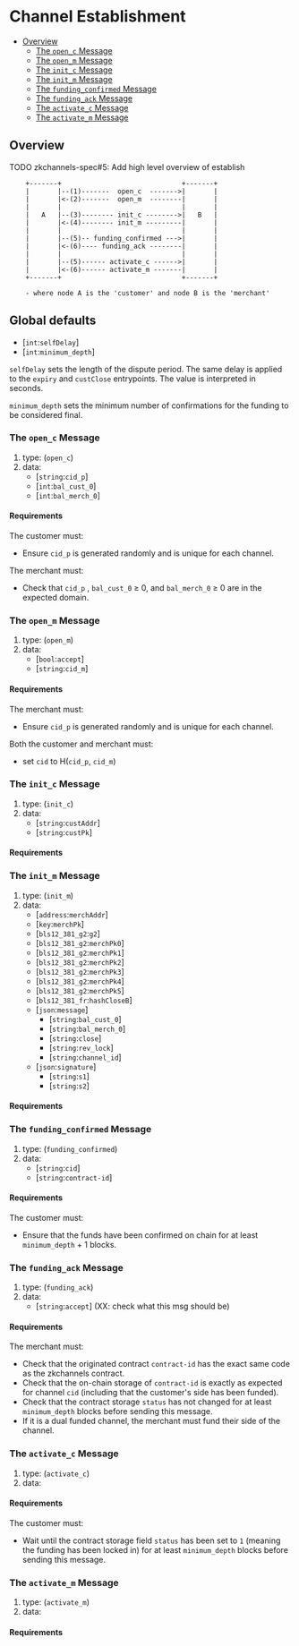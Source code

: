 # Channel Establishment

  * [Overview](#Overview)
    * [The `open_c` Message](#the-`open_c`-Message)
    * [The `open_m` Message](#the-`open_m`-Message)
    * [The `init_c` Message](#the-`init_c`-Message)
    * [The `init_m` Message](#the-`init_m`-Message)
    * [The `funding_confirmed` Message](#the-`funding_confirmed`-Message)
    * [The `funding_ack` Message](#the-`funding_ack`-Message)
    * [The `activate_c` Message](#the-`activate_c`-Message)
    * [The `activate_m` Message](#the-`activate_m`-Message)

## Overview
TODO zkchannels-spec#5: Add high level overview of establish

        +-------+                              +-------+
        |       |--(1)-------  open_c  ------->|       |
        |       |<-(2)-------  open_m  --------|       |
        |       |                              |       |
        |   A   |--(3)-------- init_c -------->|   B   |
        |       |<-(4)-------- init_m ---------|       |
        |       |                              |       |
        |       |--(5)-- funding_confirmed --->|       |
        |       |<-(6)---- funding_ack --------|       |
        |       |                              |       |
        |       |--(5)------ activate_c ------>|       |
        |       |<-(6)------ activate_m -------|       |
        +-------+                              +-------+

        - where node A is the 'customer' and node B is the 'merchant'

## Global defaults
* [`int`:`selfDelay`] 
* [`int`:`minimum_depth`]

`selfDelay` sets the length of the dispute period. The same delay is applied to the `expiry` and `custClose` entrypoints. The value is interpreted in seconds. 

`minimum_depth` sets the minimum number of confirmations for the funding to be considered final.

### The `open_c` Message

1. type: (`open_c`)
2. data: 
    * [`string`:`cid_p`]
    * [`int`:`bal_cust_0`]
    * [`int`:`bal_merch_0`]
#### Requirements

The customer must:
  - Ensure `cid_p` is generated randomly and is unique for each channel.

The merchant must:
  - Check that `cid_p` , `bal_cust_0` ≥ 0, and `bal_merch_0` ≥ 0 are in the expected domain.

### The `open_m` Message

1. type: (`open_m`)
2. data:
    * [`bool`:`accept`]
    * [`string`:`cid_m`]

#### Requirements

The merchant must:
  - Ensure `cid_p` is generated randomly and is unique for each channel.

Both the customer and merchant must:
  - set `cid` to H(`cid_p`, `cid_m`)

### The `init_c` Message

1. type: (`init_c`)
2. data: 
    * [`string`:`custAddr`]
    * [`string`:`custPk`]

#### Requirements

### The `init_m` Message

1. type: (`init_m`)
2. data: 
    * [`address`:`merchAddr`]
    * [`key`:`merchPk`]
    * [`bls12_381_g2`:`g2`]
    * [`bls12_381_g2`:`merchPk0`]
    * [`bls12_381_g2`:`merchPk1`]
    * [`bls12_381_g2`:`merchPk2`]
    * [`bls12_381_g2`:`merchPk3`]
    * [`bls12_381_g2`:`merchPk4`]
    * [`bls12_381_g2`:`merchPk5`]
    * [`bls12_381_fr`:`hashCloseB`]
    * [`json`:`message`]
      * [`string`:`bal_cust_0`]
      * [`string`:`bal_merch_0`]
      * [`string`:`close`]
      * [`string`:`rev_lock`]
      * [`string`:`channel_id`]
    * [`json`:`signature`]
      * [`string`:`s1`]
      * [`string`:`s2`]

#### Requirements

### The `funding_confirmed` Message

1. type: (`funding_confirmed`)
2. data: 
    * [`string`:`cid`]
    * [`string`:`contract-id`]

#### Requirements

The customer must:
  - Ensure that the funds have been confirmed on chain for at least `minimum_depth` + 1 blocks.

### The `funding_ack` Message

1. type: (`funding_ack`)
2. data: 
    * [`string`:`accept`] (XX: check what this msg should be)

#### Requirements

The merchant must:
  - Check that the originated contract `contract-id` has the exact same code as the zkchannels contract.
  - Check that the on-chain storage of `contract-id` is exactly as expected for channel `cid` (including that the customer's side has been funded).
  - Check that the contract storage `status` has not changed for at least `minimum_depth` blocks before sending this message.
  - If it is a dual funded channel, the merchant must fund their side of the channel.

### The `activate_c` Message

1. type: (`activate_c`)
2. data: 

#### Requirements

The customer must:
  - Wait until the contract storage field `status` has been set to `1` (meaning the funding has been locked in) for at least `minimum_depth` blocks before sending this message.

### The `activate_m` Message

1. type: (`activate_m`)
2. data: 

#### Requirements

